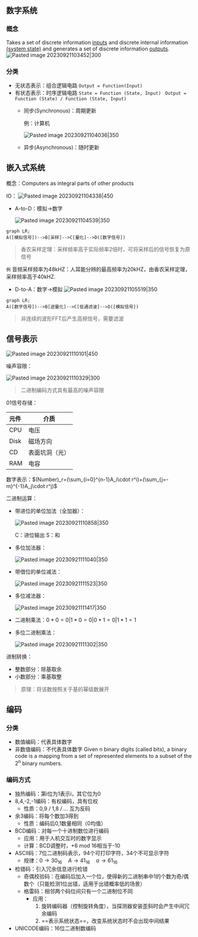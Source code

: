 ## 数字系统
### 概念
Takes a set of discrete information <u>inputs</u> and discrete internal information <u>(system state)</u> and generates a set of discrete information <u>outputs</u>.
![Pasted image 20230921103452|300](https://s2.loli.net/2023/09/21/BydNFeEoIZRUP4s.png)
### 分类
+ 无状态表示：组合逻辑电路    `Output = Function(Input)`
+ 有状态表示：时序逻辑电路    `State = Function (State, Input) `    `Output = Function (State) / Function (State, Input)`
	+ 同步(Synchronous)：周期更新

		例：计算机

		![Pasted image 20230921104036|350](https://s2.loli.net/2023/09/21/DcSfMHRex3Xnkiy.png)

	+ 异步(Asynchronous)：随时更新

## 嵌入式系统
概念：Computers as integral parts of other products

IO：
	![Pasted image 20230921104338|450](https://s2.loli.net/2023/09/21/3YNh6KQB5d7CnR1.png)

+ A-to-D：模拟$\to$数字

	![Pasted image 20230921104539|350](https://s2.loli.net/2023/09/21/MpF5fGPBWZuLIAH.png)

```mermaid
graph LR;
A([模拟信号])-->B[采样]-->C[量化]-->D([数字信号])
```

> 香农采样定理：采样频率高于实际频率2倍时，可将采样后的信号恢复为原信号

`例` 音频采样频率为48kHZ：人耳能分辨的最高频率为20kHZ，由香农采样定理，采样频率高于40kHZ.

+ D-to-A：数字$\to$模拟
	![Pasted image 20230921105519|350](https://s2.loli.net/2023/09/21/cHNf7KtiFI8yu4v.png)
```mermaid
graph LR;
A([数字信号])-->B[逆量化]-->C[低通滤波]-->D([模拟信号])
```
> 非连续的波形FFT后产生高频信号，需要滤波

## 信号表示

![Pasted image 20230921110101|450](https://s2.loli.net/2023/09/21/3ylgEX2bYBFstde.png)

噪声容限：

![Pasted image 20230921110329|300](https://s2.loli.net/2023/09/21/O7VX4KdLkhWAbtf.png)

> 二进制编码方式具有最高的噪声容限

01信号存储：

| 元件 | 介质           |
| :--- | -------------- |
| CPU  | 电压           |
| Disk | 磁场方向       |
| CD   | 表面坑洞（光） |
| RAM  | 电容           |

数字表示：$(Number)_r=(\sum_{i=0}^{n-1}A_i\cdot r^i)+(\sum_{j=-m}^{-1}A_j\cdot r^j)$

二进制运算：

+ 带进位的单位加法（全加器）：

	![Pasted image 20230921110858|350](https://s2.loli.net/2023/09/21/gGLr71PyxAsK5Vb.png)

	C：进位输出 S：和
+ 多位加法器：

	![Pasted image 20230921111040|350](https://s2.loli.net/2023/09/21/SU28CshzVAPOtwr.png)

+ 带借位的单位减法：

	![Pasted image 20230921111523|350](https://s2.loli.net/2023/09/21/2KFb6vNiLR7fmQV.png)

+ 多位减法器：

	![Pasted image 20230921111417|350](https://s2.loli.net/2023/09/21/XoLmxTzMJOqnUC2.png)

+ 二进制乘法：$0*0=0 | 1*0=0 | 0*1=0 | 1*1=1$
+ 多位二进制乘法：

	![Pasted image 20230921111302|350](https://s2.loli.net/2023/09/21/MdTcRNPzsaF1Yqx.png)

进制转换：

+ 整数部分：除基取余
+ 小数部分：乘基取整

> 原理：将该数按照关于基的幂级数展开

## 编码
### 分类
+ 数值编码：代表具体数字
+ 非数值编码：不代表具体数字 Given n binary digits (called bits), a binary code is a mapping from a set of represented elements to a subset of the $2^n$ binary numbers.
### 编码方式
+ 独热编码：第i位为1表示i，其它位为0
+ 8,4,-2,-1编码：有权编码，具有位权
	+ 性质：0,9 / 1,8 / ... 互为反码
+ 余3编码：将每个数加3得到
	+ 性质：编码后0,1数量相同（0均值）
+ BCD编码：对每一个十进制数位进行编码
	+ 应用：用于人机交互时的数字显示
	+ 计算：BCD调整时，+6 mod 16相当于-10
+ ASCII码：7位二进制码表示，94个可打印字符，34个不可显示字符
	+ 规律：$0\to30_{16}\quad A\to41_{16}\quad a\to61_{16}$
+ 检错码：引入冗余信息进行检错
	+ 奇偶校验码：在编码后加入一个位，使得新的二进制串中1的个数为奇/偶数个（只能检测1位出错，适用于出错概率低的场景）
	+ 格雷码：相邻两个码位间只有一个二进制位不同
		+ 应用：
			1. 旋转编码器（控制旋转角度），当探测器安装歪斜时会产生中间冗余编码
			2. ==表示系统状态==，改变系统状态时不会出现中间结果
+ UNICODE编码：16位二进制数编码
